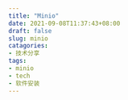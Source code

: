 ```yaml
---
title: "Minio"
date: 2021-09-08T11:37:43+08:00
draft: false
slug: minio
catagories:
- 技术分享
tags:
- minio
- tech
- 软件安装
---
```


